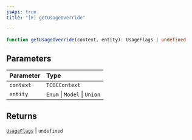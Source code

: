 ```yaml
---
jsApi: true
title: "[F] getUsageOverride"

---
```

```ts
function getUsageOverride(context, entity): UsageFlags | undefined
```

## Parameters

| Parameter | Type |
| :------ | :------ |
| `context` | `TCGCContext` |
| `entity` | `Enum` \| `Model` \| `Union` |

## Returns

[`UsageFlags`](../enumerations/UsageFlags.md) \| `undefined`
